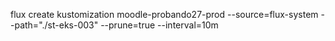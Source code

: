 flux create kustomization moodle-probando27-prod
  --source=flux-system
  --path="./st-eks-003"
  --prune=true
  --interval=10m
